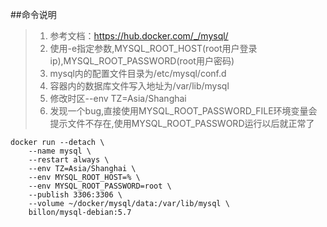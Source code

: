 ##命令说明
>1. 参考文档：https://hub.docker.com/_/mysql/
>2. 使用-e指定参数,MYSQL_ROOT_HOST(root用户登录ip),MYSQL_ROOT_PASSWORD(root用户密码)
>3. mysql内的配置文件目录为/etc/mysql/conf.d
>4. 容器内的数据库文件写入地址为/var/lib/mysql
>5. 修改时区--env TZ=Asia/Shanghai
>6. 发现一个bug,直接使用MYSQL_ROOT_PASSWORD_FILE环境变量会提示文件不存在,使用MYSQL_ROOT_PASSWORD运行以后就正常了
```
docker run --detach \
    --name mysql \
    --restart always \
    --env TZ=Asia/Shanghai \
    --env MYSQL_ROOT_HOST=% \
    --env MYSQL_ROOT_PASSWORD=root \
    --publish 3306:3306 \
    --volume ~/docker/mysql/data:/var/lib/mysql \
    billon/mysql-debian:5.7
```